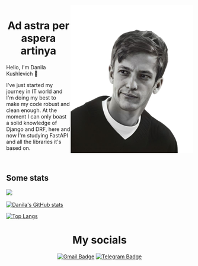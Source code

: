<img src="https://github.com/dkushlevich/Dkushlevich/blob/main/images/avatar.png" alt="François Voron" height="400" align="right">


<h1 align="center">
Ad astra per aspera artinya<br>
</h1>

Hello, I'm Danila Kushlevich 👋

I've just started my journey in IT world and I'm doing my best to make my code robust and clean enough. At the moment I can only boast a solid knowledge of Django and DRF, here and now I'm studying FastAPI and all the libraries it's based on. 

<br clear="right"/>

## Some stats

![](https://komarev.com/ghpvc/?username=dkushlevich&style=flat-square&color=red)
  
[![Danila's GitHub stats](https://github-readme-stats.vercel.app/api?username=dkushlevich&show_icons=true&theme=calm&count_private=True)](https://github.com/dkushlevich/github-readme-stats)
  
  [![Top Langs](https://github-readme-stats.vercel.app/api/top-langs/?username=dkushlevich&layout=compact&theme=calm&count_private=True)](https://github.com/anuraghazra/github-readme-stats)


<h1 align="center">My socials</h1>
<div align="center">

  <a href="">![Gmail Badge](https://img.shields.io/badge/-dkushlevich@gmail.com-c14438?style=flat&logo=Gmail&logoColor=white&link=mailto:dkushlevich@gmail.com)</a>
  <a href="">![Telegram Badge](https://img.shields.io/badge/-dkushlevich-blue?style=social&logo=telegram&link=https://t.me/dkushlevich)</a>

</div>



